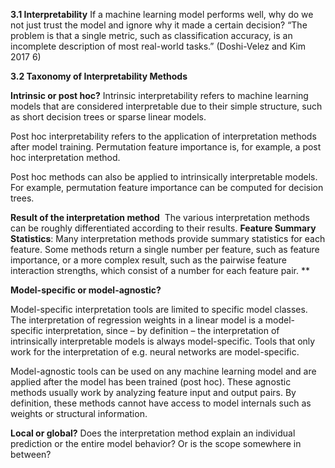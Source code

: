 **3.1 Interpretability**
If a machine learning model performs well, why do we not just trust the model and ignore why it made a certain decision? 
“The problem is that a single metric, such as classification accuracy, is an incomplete description of most real-world tasks.” 
(Doshi-Velez and Kim 2017 6)

**3.2 Taxonomy of Interpretability Methods**

**Intrinsic or post hoc?**
Intrinsic interpretability refers to machine learning models that are considered interpretable due to their simple structure, such as short decision trees or sparse linear models.

Post hoc interpretability refers to the application of interpretation methods after model training. Permutation feature importance is, for example, a post hoc interpretation method.

Post hoc methods can also be applied to intrinsically interpretable models. For example, permutation feature importance can be computed for decision trees.

**Result of the interpretation method**
 The various interpretation methods can be roughly differentiated according to their results.
**Feature Summary Statistics**: Many interpretation methods provide summary statistics for each feature. Some methods return a single number per feature, such as feature importance, or a more complex result, such as the pairwise feature interaction strengths, which consist of a number for each feature pair.
**


**Model-specific or model-agnostic?**

Model-specific interpretation tools are limited to specific model classes. The interpretation of regression weights in a linear model is a model-specific interpretation, since – by definition – the interpretation of intrinsically interpretable models is always model-specific. Tools that only work for the interpretation of e.g. neural networks are model-specific. 

Model-agnostic tools can be used on any machine learning model and are applied after the model has been trained (post hoc). These agnostic methods usually work by analyzing feature input and output pairs. By definition, these methods cannot have access to model internals such as weights or structural information.

**Local or global?** 
Does the interpretation method explain an individual prediction or the entire model behavior? Or is the scope somewhere in between? 





